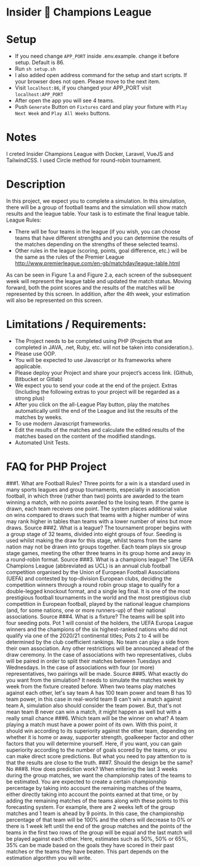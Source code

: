 # Insider 🦄 Champions League
# Setup

- If you need change `APP_PORT` inside .env.example. change it before setup. Default is 86.
- Run `sh setup.sh`
- I also added open address command for the setup and start scripts. If your browser does not open. Please move to the next item.
- Visit `localhost:86`, if you changed your APP_PORT visit `localhost:APP_PORT`
- After open the app you will see 4 teams.
- Push `Generate` Button on `Fixtures` card and play your fixture with `Play Next Week` and `Play All Weeks` buttons.

# Notes

I creted Insider Champions League with Docker, Laravel, VueJS and TailwindCSS. I used Circle method for round-robin tournament.

# Description

In this project, we expect you to complete a simulation. In this simulation, there will be a group of football teams and the simulation will show match results and the league table. Your task is to estimate the final league table.
League Rules:
- There will be four teams in the league (if you wish, you can choose teams that have different strengths and you can determine the results of the matches depending on the strengths of these selected teams).
- Other rules in the league (scoring, points, goal difference, etc.) will be the same as the rules of the Premier League
  http://www.premierleague.com/en-gb/matchday/league-table.html

As can be seen in Figure 1.a and Figure 2.a, each screen of the subsequent week will represent the league table and updated the match status. Moving forward, both the point scores and the results of the matches will be represented by this screen. In addition, after the 4th week, your estimation will also be represented on this screen.

# Limitations / Requirements:
- The Project needs to be completed using PHP (Projects that are completed in JAVA, .net, Ruby, etc. will not be taken into consideration.).
- Please use OOP.
- You will be expected to use Javascript or its frameworks where applicable.
- Please deploy your Project and share your project’s access link. (Github, Bitbucket or Gitlab)
- We expect you to send your code at the end of the project.
  Extras (Including the following extras to your project will be regarded as a strong plus)
- After you click on the all-League Play button, play the matches automatically until the end of the League and list the results of the matches by weeks.
- To use modern Javascript frameworks.
- Edit the results of the matches and calculate the edited results of the matches based on the content of the modified standings.
- Automated Unit Tests.

# FAQ for PHP Project
###1. What are Football Rules?
   Three points for a win is a standard used in many sports leagues and group tournaments, especially in association football, in which three (rather than two) points are awarded to the team winning a match, with no points awarded to the losing team. If the game is drawn, each team receives one point. The system places additional value on wins compared to draws such that teams with a higher number of wins may rank higher in tables than teams with a lower number of wins but more draws. Source
###2. What is a league?
   The tournament proper begins with a group stage of 32 teams, divided into eight groups of four. Seeding is used whilst making the draw for this stage, whilst teams from the same nation may not be drawn into groups together. Each team plays six group stage games, meeting the other three teams in its group home and away in a round-robin format. Source
###3. What is a champions league?
   The UEFA Champions League (abbreviated as UCL) is an annual club football competition organised by the Union of European Football Associations (UEFA) and contested by top-division European clubs, deciding the competition winners through a round robin group stage to qualify for a double-legged knockout format, and a single leg final. It is one of the most prestigious football tournaments in the world and the most prestigious club competition in European football, played by the national league champions (and, for some nations, one or more runners-up) of their national associations. Source
###4. What is a fixture?
   The teams will be split into four seeding pots. Pot 1 will consist of the holders, the UEFA Europa League winners and the champions of the six highest-ranked nations who did not qualify via one of the 2020/21 continental titles; Pots 2 to 4 will be determined by the club coefficient rankings.
   No team can play a side from their own association. Any other restrictions will be announced ahead of the draw ceremony.
   In the case of associations with two representatives, clubs will be paired in order to split their matches between Tuesdays and Wednesdays. In the case of associations with four (or more) representatives, two pairings will be made. Source
###5. What exactly do you want from the simulation?
   It needs to simulate the matches week by week from the fixture created before. When two teams play matches against each other, let's say team A has 100 team power and team B has 10 team power, in this case in real-world team B can't win a match against team A, simulation also should consider the team power. But, that's not mean team B never can win a match, it might happen as well but with a really small chance
###6. Which team will be the winner on what?
   A team playing a match must have a power point of its own. With this point, it should win according to its superiority against the other team, depending on whether it is home or away, supporter strength, goalkeeper factor and other factors that you will determine yourself. Here, if you want, you can gain superiority according to the number of goals scored by the teams, or you can make direct score predictions. But what you need to pay attention to is that the results are close to the truth.
###7. Should the design be the same?
   No
###8. How does prediction work?
   When entering the last 3 weeks during the group matches, we want the championship rates of the teams to be estimated. You are expected to create a certain championship percentage by taking into account the remaining matches of the teams, either directly taking into account the points earned at that time, or by adding the remaining matches of the teams along with these points to this forecasting system. For example, there are 2 weeks left of the group matches and 1 team is ahead by 9 points. In this case, the championship percentage of that team will be 100% and the others will decrease to 0% or there is 1 week left until the end of the group matches and the points of the teams in the first two rows of the group will be equal and the last match will be played against each other. Here, estimates such as 50%, 50% or 65%, 35% can be made based on the goals they have scored in their past matches or the teams they have beaten. This part depends on the estimation algorithm you will write.
